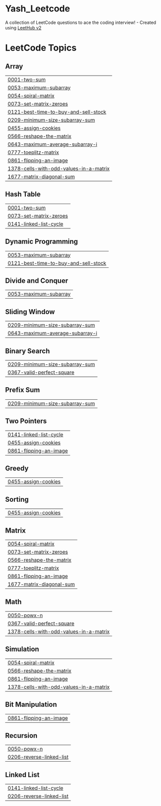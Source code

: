 # Yash_Leetcode
A collection of LeetCode questions to ace the coding interview! - Created using [LeetHub v2](https://github.com/arunbhardwaj/LeetHub-2.0)

<!---LeetCode Topics Start-->
# LeetCode Topics
## Array
|  |
| ------- |
| [0001-two-sum](https://github.com/Yaswanth1003/Yash_Leetcode/tree/master/0001-two-sum) |
| [0053-maximum-subarray](https://github.com/Yaswanth1003/Yash_Leetcode/tree/master/0053-maximum-subarray) |
| [0054-spiral-matrix](https://github.com/Yaswanth1003/Yash_Leetcode/tree/master/0054-spiral-matrix) |
| [0073-set-matrix-zeroes](https://github.com/Yaswanth1003/Yash_Leetcode/tree/master/0073-set-matrix-zeroes) |
| [0121-best-time-to-buy-and-sell-stock](https://github.com/Yaswanth1003/Yash_Leetcode/tree/master/0121-best-time-to-buy-and-sell-stock) |
| [0209-minimum-size-subarray-sum](https://github.com/Yaswanth1003/Yash_Leetcode/tree/master/0209-minimum-size-subarray-sum) |
| [0455-assign-cookies](https://github.com/Yaswanth1003/Yash_Leetcode/tree/master/0455-assign-cookies) |
| [0566-reshape-the-matrix](https://github.com/Yaswanth1003/Yash_Leetcode/tree/master/0566-reshape-the-matrix) |
| [0643-maximum-average-subarray-i](https://github.com/Yaswanth1003/Yash_Leetcode/tree/master/0643-maximum-average-subarray-i) |
| [0777-toeplitz-matrix](https://github.com/Yaswanth1003/Yash_Leetcode/tree/master/0777-toeplitz-matrix) |
| [0861-flipping-an-image](https://github.com/Yaswanth1003/Yash_Leetcode/tree/master/0861-flipping-an-image) |
| [1378-cells-with-odd-values-in-a-matrix](https://github.com/Yaswanth1003/Yash_Leetcode/tree/master/1378-cells-with-odd-values-in-a-matrix) |
| [1677-matrix-diagonal-sum](https://github.com/Yaswanth1003/Yash_Leetcode/tree/master/1677-matrix-diagonal-sum) |
## Hash Table
|  |
| ------- |
| [0001-two-sum](https://github.com/Yaswanth1003/Yash_Leetcode/tree/master/0001-two-sum) |
| [0073-set-matrix-zeroes](https://github.com/Yaswanth1003/Yash_Leetcode/tree/master/0073-set-matrix-zeroes) |
| [0141-linked-list-cycle](https://github.com/Yaswanth1003/Yash_Leetcode/tree/master/0141-linked-list-cycle) |
## Dynamic Programming
|  |
| ------- |
| [0053-maximum-subarray](https://github.com/Yaswanth1003/Yash_Leetcode/tree/master/0053-maximum-subarray) |
| [0121-best-time-to-buy-and-sell-stock](https://github.com/Yaswanth1003/Yash_Leetcode/tree/master/0121-best-time-to-buy-and-sell-stock) |
## Divide and Conquer
|  |
| ------- |
| [0053-maximum-subarray](https://github.com/Yaswanth1003/Yash_Leetcode/tree/master/0053-maximum-subarray) |
## Sliding Window
|  |
| ------- |
| [0209-minimum-size-subarray-sum](https://github.com/Yaswanth1003/Yash_Leetcode/tree/master/0209-minimum-size-subarray-sum) |
| [0643-maximum-average-subarray-i](https://github.com/Yaswanth1003/Yash_Leetcode/tree/master/0643-maximum-average-subarray-i) |
## Binary Search
|  |
| ------- |
| [0209-minimum-size-subarray-sum](https://github.com/Yaswanth1003/Yash_Leetcode/tree/master/0209-minimum-size-subarray-sum) |
| [0367-valid-perfect-square](https://github.com/Yaswanth1003/Yash_Leetcode/tree/master/0367-valid-perfect-square) |
## Prefix Sum
|  |
| ------- |
| [0209-minimum-size-subarray-sum](https://github.com/Yaswanth1003/Yash_Leetcode/tree/master/0209-minimum-size-subarray-sum) |
## Two Pointers
|  |
| ------- |
| [0141-linked-list-cycle](https://github.com/Yaswanth1003/Yash_Leetcode/tree/master/0141-linked-list-cycle) |
| [0455-assign-cookies](https://github.com/Yaswanth1003/Yash_Leetcode/tree/master/0455-assign-cookies) |
| [0861-flipping-an-image](https://github.com/Yaswanth1003/Yash_Leetcode/tree/master/0861-flipping-an-image) |
## Greedy
|  |
| ------- |
| [0455-assign-cookies](https://github.com/Yaswanth1003/Yash_Leetcode/tree/master/0455-assign-cookies) |
## Sorting
|  |
| ------- |
| [0455-assign-cookies](https://github.com/Yaswanth1003/Yash_Leetcode/tree/master/0455-assign-cookies) |
## Matrix
|  |
| ------- |
| [0054-spiral-matrix](https://github.com/Yaswanth1003/Yash_Leetcode/tree/master/0054-spiral-matrix) |
| [0073-set-matrix-zeroes](https://github.com/Yaswanth1003/Yash_Leetcode/tree/master/0073-set-matrix-zeroes) |
| [0566-reshape-the-matrix](https://github.com/Yaswanth1003/Yash_Leetcode/tree/master/0566-reshape-the-matrix) |
| [0777-toeplitz-matrix](https://github.com/Yaswanth1003/Yash_Leetcode/tree/master/0777-toeplitz-matrix) |
| [0861-flipping-an-image](https://github.com/Yaswanth1003/Yash_Leetcode/tree/master/0861-flipping-an-image) |
| [1677-matrix-diagonal-sum](https://github.com/Yaswanth1003/Yash_Leetcode/tree/master/1677-matrix-diagonal-sum) |
## Math
|  |
| ------- |
| [0050-powx-n](https://github.com/Yaswanth1003/Yash_Leetcode/tree/master/0050-powx-n) |
| [0367-valid-perfect-square](https://github.com/Yaswanth1003/Yash_Leetcode/tree/master/0367-valid-perfect-square) |
| [1378-cells-with-odd-values-in-a-matrix](https://github.com/Yaswanth1003/Yash_Leetcode/tree/master/1378-cells-with-odd-values-in-a-matrix) |
## Simulation
|  |
| ------- |
| [0054-spiral-matrix](https://github.com/Yaswanth1003/Yash_Leetcode/tree/master/0054-spiral-matrix) |
| [0566-reshape-the-matrix](https://github.com/Yaswanth1003/Yash_Leetcode/tree/master/0566-reshape-the-matrix) |
| [0861-flipping-an-image](https://github.com/Yaswanth1003/Yash_Leetcode/tree/master/0861-flipping-an-image) |
| [1378-cells-with-odd-values-in-a-matrix](https://github.com/Yaswanth1003/Yash_Leetcode/tree/master/1378-cells-with-odd-values-in-a-matrix) |
## Bit Manipulation
|  |
| ------- |
| [0861-flipping-an-image](https://github.com/Yaswanth1003/Yash_Leetcode/tree/master/0861-flipping-an-image) |
## Recursion
|  |
| ------- |
| [0050-powx-n](https://github.com/Yaswanth1003/Yash_Leetcode/tree/master/0050-powx-n) |
| [0206-reverse-linked-list](https://github.com/Yaswanth1003/Yash_Leetcode/tree/master/0206-reverse-linked-list) |
## Linked List
|  |
| ------- |
| [0141-linked-list-cycle](https://github.com/Yaswanth1003/Yash_Leetcode/tree/master/0141-linked-list-cycle) |
| [0206-reverse-linked-list](https://github.com/Yaswanth1003/Yash_Leetcode/tree/master/0206-reverse-linked-list) |
<!---LeetCode Topics End-->
